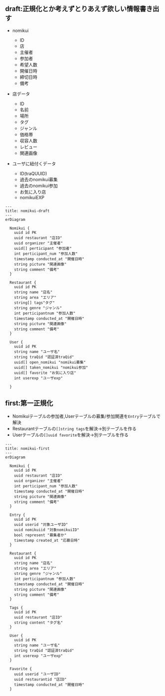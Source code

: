 ## draft:正規化とか考えずとりあえず欲しい情報書き出す

- nomikui
    - ID
    - 店
    - 主催者
    - 参加者
    - 希望人数
    - 開催日時
    - 締切日時
    - 備考

- 店データ
    - ID
    - 名前
    - 場所
    - タグ
    - ジャンル
    - 価格帯
    - 収容人数
    - レビュー
    - 関連画像

- ユーザに紐付くデータ
    - ID(traQUUID)
    - 過去のnomikui募集
    - 過去のnomikui参加
    - お気に入り店
    - nomikuiEXP

<!-- draft状態 -->

```mermaid
---
title: nomikui-draft
---
erDiagram

  Nomikui {
    uuid id PK
    uuid restaurant "店ID"
    uuid organizer "主催者"
    uuid[] perticipant "参加者"
    int perticipant_num "参加人数"
    timestamp conducted_at "開催日時"
    string picture "関連画像"
    string comment "備考"
  }

  Restaurant {
    uuid id PK
    string name "店名"
    string area "エリア"
    string[] tags"タグ"
    string genre "ジャンル"
    int perticipantnum "参加人数"
    timestamp conducted_at "開催日時"
    string picture "関連画像"
    string comment "備考"
  }

  User {
    uuid id PK
    string name "ユーザ名"
    string traQid "認証済traQid"
    uuid[] open_nomikui "nomikui募集"
    uuid[] taken_nomikui "nomikui参加"
    uuid[] favorite "お気に入り店"
    int userexp "ユーザexp"
  
  }
```
## first:第一正規化

- Nomikuiテーブルの参加者,Userテーブルの募集/参加関連を`Entry`テーブルで解決
- Restaurantテーブルの`[]string tags`を解決→別テーブルを作る
- Userテーブルの`[]uuid favorite`を解決→別テーブルを作る

```mermaid
---
title: nomikui-first
---
erDiagram

  Nomikui {
    uuid id PK
    uuid restaurant "店ID"
    uuid organizer "主催者"
    int perticipant_num "参加人数"
    timestamp conducted_at "開催日時"
    string picture "関連画像"
    string comment "備考"
  }

  Entry {
    uuid id PK
    uuid userid "対象ユーザID"
    uuid nomikuiid "対象nomikuiID"
    bool represent "募集者か"
    timestamp created_at "応募日時"
  }

  Restaurant {
    uuid id PK
    string name "店名"
    string area "エリア"
    string genre "ジャンル"
    int perticipantnum "参加人数"
    timestamp conducted_at "開催日時"
    string picture "関連画像"
    string comment "備考"
  }

  Tags {
    uuid id PK
    uuid restaurant "店ID"
    string content "タグ名"
  }

  User {
    uuid id PK
    string name "ユーザ名"
    string traQid "認証済traQid"
    int userexp "ユーザexp"
  }

  Favorite {
    uuid userid "ユーザID"
    uuid restaurantid "店ID"
    timestamp conducted_at "開催日時"
  }

```
